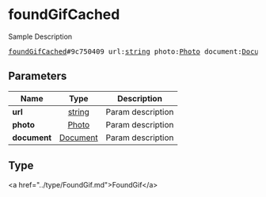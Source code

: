 # foundGifCached

Sample Description

<pre>
<a href="../constructor/foundGifCached.md">foundGifCached</a>#9c750409 url:<a href="../type/string.md">string</a> photo:<a href="../type/Photo.md">Photo</a> document:<a href="../type/Document.md">Document</a> = <a href="../type/FoundGif.md">FoundGif</a>;
</pre>

## Parameters

| Name | Type | Description |
|------|:----:|-------------|
| **url** | <a href="../type/string.md">string</a> | Param description |
| **photo** | <a href="../type/Photo.md">Photo</a> | Param description |
| **document** | <a href="../type/Document.md">Document</a> | Param description |

## Type

&lt;a href=&#34;../type/FoundGif.md&#34;&gt;FoundGif&lt;/a&gt;
